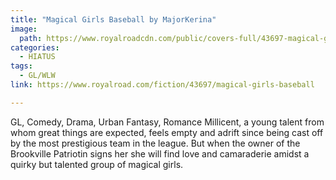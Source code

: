 ```yaml
---
title: "Magical Girls Baseball by MajorKerina"
image:
  path: https://www.royalroadcdn.com/public/covers-full/43697-magical-girls-baseball.jpg
categories:
  - HIATUS
tags:
  - GL/WLW
link: https://www.royalroad.com/fiction/43697/magical-girls-baseball

---
```

GL, Comedy, Drama, Urban Fantasy, Romance
Millicent, a young talent from whom great things are expected, feels empty and adrift since being cast off by the most prestigious team in the league. But when the owner of the Brookville Patriotin signs her she will find love and camaraderie amidst a quirky but talented group of magical girls.